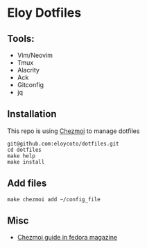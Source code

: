 # Eloy Dotfiles

## Tools:

  - Vim/Neovim
  - Tmux
  - Alacrity
  - Ack
  - Gitconfig
  - jq

## Installation

This repo is using [Chezmoi](https://github.com/twpayne/chezmoi) to manage
dotfiles

```
git@github.com:eloycoto/dotfiles.git
cd dotfiles
make help
make install
```


## Add files

```
make chezmoi add ~/config_file
```


## Misc

- [Chezmoi guide in fedora magazine](https://fedoramagazine.org/take-back-your-dotfiles-with-chezmoi/)

